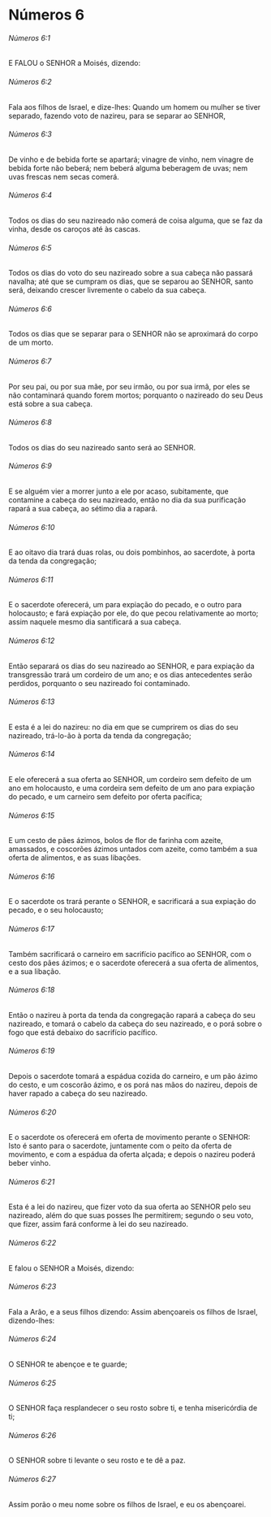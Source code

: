 # Números 6

###### Números 6:1

E FALOU o SENHOR a Moisés, dizendo:

###### Números 6:2

Fala aos filhos de Israel, e dize-lhes: Quando um homem ou mulher se tiver separado, fazendo voto de nazireu, para se separar ao SENHOR,

###### Números 6:3

De vinho e de bebida forte se apartará; vinagre de vinho, nem vinagre de bebida forte não beberá; nem beberá alguma beberagem de uvas; nem uvas frescas nem secas comerá.

###### Números 6:4

Todos os dias do seu nazireado não comerá de coisa alguma, que se faz da vinha, desde os caroços até às cascas.

###### Números 6:5

Todos os dias do voto do seu nazireado sobre a sua cabeça não passará navalha; até que se cumpram os dias, que se separou ao SENHOR, santo será, deixando crescer livremente o cabelo da sua cabeça.

###### Números 6:6

Todos os dias que se separar para o SENHOR não se aproximará do corpo de um morto.

###### Números 6:7

Por seu pai, ou por sua mãe, por seu irmão, ou por sua irmã, por eles se não contaminará quando forem mortos; porquanto o nazireado do seu Deus está sobre a sua cabeça.

###### Números 6:8

Todos os dias do seu nazireado santo será ao SENHOR.

###### Números 6:9

E se alguém vier a morrer junto a ele por acaso, subitamente, que contamine a cabeça do seu nazireado, então no dia da sua purificação rapará a sua cabeça, ao sétimo dia a rapará.

###### Números 6:10

E ao oitavo dia trará duas rolas, ou dois pombinhos, ao sacerdote, à porta da tenda da congregação;

###### Números 6:11

E o sacerdote oferecerá, um para expiação do pecado, e o outro para holocausto; e fará expiação por ele, do que pecou relativamente ao morto; assim naquele mesmo dia santificará a sua cabeça.

###### Números 6:12

Então separará os dias do seu nazireado ao SENHOR, e para expiação da transgressão trará um cordeiro de um ano; e os dias antecedentes serão perdidos, porquanto o seu nazireado foi contaminado.

###### Números 6:13

E esta é a lei do nazireu: no dia em que se cumprirem os dias do seu nazireado, trá-lo-ão à porta da tenda da congregação;

###### Números 6:14

E ele oferecerá a sua oferta ao SENHOR, um cordeiro sem defeito de um ano em holocausto, e uma cordeira sem defeito de um ano para expiação do pecado, e um carneiro sem defeito por oferta pacífica;

###### Números 6:15

E um cesto de pães ázimos, bolos de flor de farinha com azeite, amassados, e coscorões ázimos untados com azeite, como também a sua oferta de alimentos, e as suas libações.

###### Números 6:16

E o sacerdote os trará perante o SENHOR, e sacrificará a sua expiação do pecado, e o seu holocausto;

###### Números 6:17

Também sacrificará o carneiro em sacrifício pacífico ao SENHOR, com o cesto dos pães ázimos; e o sacerdote oferecerá a sua oferta de alimentos, e a sua libação.

###### Números 6:18

Então o nazireu à porta da tenda da congregação rapará a cabeça do seu nazireado, e tomará o cabelo da cabeça do seu nazireado, e o porá sobre o fogo que está debaixo do sacrifício pacífico.

###### Números 6:19

Depois o sacerdote tomará a espádua cozida do carneiro, e um pão ázimo do cesto, e um coscorão ázimo, e os porá nas mãos do nazireu, depois de haver rapado a cabeça do seu nazireado.

###### Números 6:20

E o sacerdote os oferecerá em oferta de movimento perante o SENHOR: Isto é santo para o sacerdote, juntamente com o peito da oferta de movimento, e com a espádua da oferta alçada; e depois o nazireu poderá beber vinho.

###### Números 6:21

Esta é a lei do nazireu, que fizer voto da sua oferta ao SENHOR pelo seu nazireado, além do que suas posses lhe permitirem; segundo o seu voto, que fizer, assim fará conforme à lei do seu nazireado.

###### Números 6:22

E falou o SENHOR a Moisés, dizendo:

###### Números 6:23

Fala a Arão, e a seus filhos dizendo: Assim abençoareis os filhos de Israel, dizendo-lhes:

###### Números 6:24

O SENHOR te abençoe e te guarde;

###### Números 6:25

O SENHOR faça resplandecer o seu rosto sobre ti, e tenha misericórdia de ti;

###### Números 6:26

O SENHOR sobre ti levante o seu rosto e te dê a paz.

###### Números 6:27

Assim porão o meu nome sobre os filhos de Israel, e eu os abençoarei.


